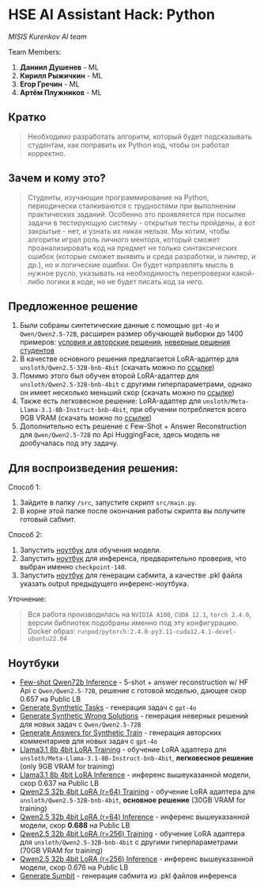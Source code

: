 # HSE AI Assistant Hack: Python

*MISIS Kurenkov AI team*

Team Members:
1) **Даниил Душенев** - ML
2) **Кирилл Рыжичкин** - ML
3) **Егор Гречин** - ML
5) **Артём Плужников** - ML
 
## Кратко

> Необходимо разработать алгоритм, который будет подсказывать студентам, как поправить их Python код, чтобы он работал корректно.

## Зачем и кому это?

> Студенты, изучающие программирование на Python, периодически сталкиваются с трудностями при выполнении практических заданий. Особенно это проявляется при посылке задачи в тестирующую систему - открытые тесты пройдены, а вот закрытые - нет, и узнать их никак нельзя. Мы хотим, чтобы алгоритм играл роль личного ментора, который сможет проанализировать код на предмет не только синтаксических ошибок (которые сможет выявить и среда разработки, и линтер, и др.), но и логические ошибки. Он будет направлять мысль в нужное русло, указывать на необходимость перепроверки какой-либо логики в коде, но не будет писать код за него.

## Предложенное решение

1. Были собраны синтетические данные с помощью `gpt-4o` и  `Qwen/Qwen2.5-72B`, расширен размер обучающей выборки до 1400 примеров: [условия и авторские решения](data/train_generated.csv), [неверные решения студентов](data/NEW_hints_synth_total.pkl)
2. В качестве основного решения предлагается LoRA-адаптер для `unsloth/Qwen2.5-32B-bnb-4bit` (скачать можно по [ссылке](https://huggingface.co/lightsource/final-lora-qwen32b))
3. Помимо этого был обучен второй LoRA-адаптер для `unsloth/Qwen2.5-32B-bnb-4bit` с другими гиперпараметрами, однако он имеет несколько меньший скор (скачать можно по [ссылке](https://huggingface.co/lightsource/qwen32b-4bit-lora-newsynth-newparams-81steps))
4. Также есть легковесное решение: LoRA-адаптер для `unsloth/Meta-Llama-3.1-8B-Instruct-bnb-4bit`, при обучении потребляется всего 9GB VRAM (скачать можно по [ссылке](https://huggingface.co/lightsource/lora-synth-8b-llama))
5. Дополнительно есть решение с Few-Shot + Answer Reconstruction для `Qwen/Qwen2.5-72B` по Api HuggingFace, здесь модель не дообучалась под эту задачу.

## Для воспроизведения решения: 

Cпособ 1:
1. Зайдите в папку `/src`, запустите скрипт `src/main.py`.
2. В корне этой папке после окончания работы скрипта вы получите готовый сабмит.

Cпособ 2:
1. Запустить [ноутбук](notebooks/6.%20Qwen2.5%2032b%204bit%20LoRA%20(r%3D64)%20Training.ipynb) для обучения модели.
2. Запустить [ноутбук](notebooks/7.%20Qwen2.5%2032b%204bit%20LoRA%20(r%3D64)%20Inference.ipynb) для инференса, предварительно проверив, что выбран именно `checkpoint-140`.
3. Запустить [ноутбук](notebooks/10.%20Generate%20Sumbit.ipynb) для генерации сабмита, а качестве .pkl файла указать output предыдущего инференс-ноутбука.

Уточнение:

> Вся работа производилась на `NVIDIA A100`, `CUDA 12.1`, `torch 2.4.0`, версии библиотек подобраны именно под эту конфигурацию. Docker образ: `runpod/pytorch:2.4.0-py3.11-cuda12.4.1-devel-ubuntu22.04`

## Ноутбуки

- [Few-shot Qwen72b Inference](notebooks/0.%20Few-shot%20Qwen72b%20Inference.ipynb) - 5-shot + answer reconstruction w/ HF Api с `Qwen/Qwen2.5-72B`, решение с готовой моделью, дающее скор 0.657 на Public LB
- [Generate Synthetic Tasks](notebooks/1.%20Generate%20Synthetic%20Tasks.ipynb) - генерация задач с `gpt-4o`
- [Generate Synthetic Wrong Solutions](notebooks/2.%20Generate%20Synthetic%20Wrong%20Solutions.ipynb) - генерация неверных решений для новых задач с `Qwen/Qwen2.5-72B`
- [Generate Answers for Synthetic Train](notebooks/3.%20Generate%20Answers%20for%20Synthetic%20Train.ipynb) - генерация авторских комментариев для новых задач с `gpt-4o`
- [Llama3.1 8b 4bit LoRA Training](notebooks/4.%20Llama3.1%208b%204bit%20LoRA%20Training.ipynb) - обучение LoRA адаптера для `unsloth/Meta-Llama-3.1-8B-Instruct-bnb-4bit`, __легковесное решение__ (only 9GB VRAM for training)
- [Llama3.1 8b 4bit LoRA Inference](notebooks/5.%20Llama3.1%208b%204bit%20LoRA%20Inference.ipynb) - инференс вышеуказанной модели, скор 0.637 на Public LB
- [Qwen2.5 32b 4bit LoRA (r=64) Training](notebooks/6.%20Qwen2.5%2032b%204bit%20LoRA%20(r%3D64)%20Training.ipynb) - обучение LoRA адаптера для `unsloth/Qwen2.5-32B-bnb-4bit`, __основное решение__ (30GB VRAM for training)
- [Qwen2.5 32b 4bit LoRA (r=64) Inference](notebooks/7.%20Qwen2.5%2032b%204bit%20LoRA%20(r%3D64)%20Inference.ipynb) - инференс вышеуказанной модели, скор **0.688** на Public LB
- [Qwen2.5 32b 4bit LoRA (r=256) Training](notebooks/8.%20Qwen2.5%2032b%204bit%20LoRA%20(r%3D256)%20Training.ipynb) - обучение LoRA адаптера для `unsloth/Qwen2.5-32B-bnb-4bit` с другими гиперпараметрами (70GB VRAM for training)
- [Qwen2.5 32b 4bit LoRA (r=256) Inference](notebooks/9.%20Qwen2.5%2032b%204bit%20LoRA%20(r%3D256)%20Inference.ipynb) - инференс вышеуказанной модели, скор 0.676 на Public LB
- [Generate Sumbit](notebooks/10.%20Generate%20Sumbit.ipynb) - генерация сабмита из .pkl файлов инференса
